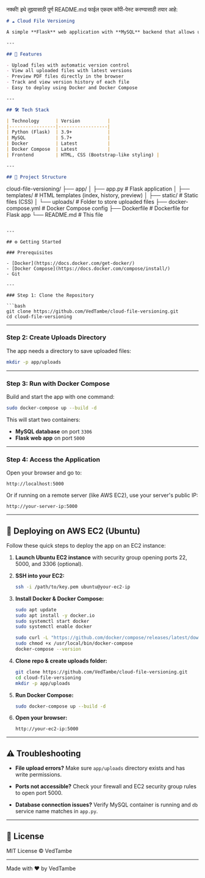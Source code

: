 नक्की! इथे तुझ्यासाठी पूर्ण README.md फाईल एकदम कॉपी-पेस्ट करण्यासाठी तयार आहे:

```markdown
# ☁️ Cloud File Versioning

A simple **Flask** web application with **MySQL** backend that allows users to upload files with automatic versioning, preview PDFs, and view file history — all powered by **Docker Compose** for easy deployment!

---

## 🚀 Features

- Upload files with automatic version control
- View all uploaded files with latest versions
- Preview PDF files directly in the browser
- Track and view version history of each file
- Easy to deploy using Docker and Docker Compose

---

## 🛠️ Tech Stack

| Technology      | Version          |
|-----------------|------------------|
| Python (Flask)  | 3.9+             |
| MySQL           | 5.7+             |
| Docker          | Latest           |
| Docker Compose  | Latest           |
| Frontend        | HTML, CSS (Bootstrap-like styling) |

---

## 📁 Project Structure

```

cloud-file-versioning/
├── app/
│   ├── app.py               # Flask application
│   ├── templates/           # HTML templates (index, history, preview)
│   ├── static/              # Static files (CSS)
│   └── uploads/             # Folder to store uploaded files
├── docker-compose.yml       # Docker Compose config
├── Dockerfile               # Dockerfile for Flask app
└── README.md                # This file

````

---

## ⚙️ Getting Started

### Prerequisites

- [Docker](https://docs.docker.com/get-docker/)
- [Docker Compose](https://docs.docker.com/compose/install/)
- Git

---

### Step 1: Clone the Repository

```bash
git clone https://github.com/VedTambe/cloud-file-versioning.git
cd cloud-file-versioning
````

---

### Step 2: Create Uploads Directory

The app needs a directory to save uploaded files:

```bash
mkdir -p app/uploads
```

---

### Step 3: Run with Docker Compose

Build and start the app with one command:

```bash
sudo docker-compose up --build -d
```

This will start two containers:

* **MySQL database** on port `3306`
* **Flask web app** on port `5000`

---

### Step 4: Access the Application

Open your browser and go to:

```
http://localhost:5000
```

Or if running on a remote server (like AWS EC2), use your server's public IP:

```
http://your-server-ip:5000
```

---

## 🐳 Deploying on AWS EC2 (Ubuntu)

Follow these quick steps to deploy the app on an EC2 instance:

1. **Launch Ubuntu EC2 instance** with security group opening ports 22, 5000, and 3306 (optional).

2. **SSH into your EC2:**

   ```bash
   ssh -i /path/to/key.pem ubuntu@your-ec2-ip
   ```

3. **Install Docker & Docker Compose:**

   ```bash
   sudo apt update
   sudo apt install -y docker.io
   sudo systemctl start docker
   sudo systemctl enable docker

   sudo curl -L "https://github.com/docker/compose/releases/latest/download/docker-compose-$(uname -s)-$(uname -m)" -o /usr/local/bin/docker-compose
   sudo chmod +x /usr/local/bin/docker-compose
   docker-compose --version
   ```

4. **Clone repo & create uploads folder:**

   ```bash
   git clone https://github.com/VedTambe/cloud-file-versioning.git
   cd cloud-file-versioning
   mkdir -p app/uploads
   ```

5. **Run Docker Compose:**

   ```bash
   sudo docker-compose up --build -d
   ```

6. **Open your browser:**

   ```
   http://your-ec2-ip:5000
   ```

---

## ⚠️ Troubleshooting

* **File upload errors?**
  Make sure `app/uploads` directory exists and has write permissions.

* **Ports not accessible?**
  Check your firewall and EC2 security group rules to open port 5000.

* **Database connection issues?**
  Verify MySQL container is running and `db` service name matches in `app.py`.

---

## 📝 License

MIT License © VedTambe

---

Made with ❤️ by VedTambe

```
